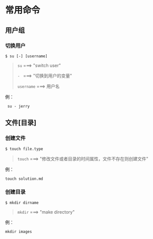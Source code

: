 # 常用命令

## 用户组

### 切换用户

```$ su [-] [username]```

> ```su```  ===> "switch user"
>
> ```- ```    ===> "切换到用户的变量"
>
> ```username``` ===> 用户名

例：

``` su - jerry```

## 文件[目录]

### 创建文件

```$ touch file.type ```

> ```touch``` ===> "修改文件或者目录的时间属性，文件不存在则创建文件"

例：

```touch solution.md```

### 创建目录

```$ mkdir dirname```

> ```mkdir``` ===> "make directory"

例：

```mkdir images```